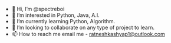- 👋 Hi, I’m @spectreboi
- 👀 I’m interested in Python, Java, A.I.
- 🌱 I’m currently learning Python, Algorithm.
- 💞️ I’m looking to collaborate on any type of project to learn.
- 📫 How to reach me email me - ratneshkashyap1@outlook.com

<!---
spectreboi/spectreboi is a ✨ special ✨ repository because its `README.md` (this file) appears on your GitHub profile.
You can click the Preview link to take a look at your changes.
--->

